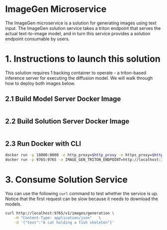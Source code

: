 # ImageGen Microservice

The ImageGen microservice is a solution for generating images using text input. The ImageGen solution service takes a triton endpoint that serves the actual text-to-image model, and in turn this service provides a solution endpoint consumable by users.

# 1. Instructions to launch this solution

This solution requires 1 backing container to operate - a triton-based inference server for executing the diffusion model. We will walk through how to deploy both images below.

## 2.1 Build Model Server Docker Image

```cd triton && make build
```

## 2.2 Build Solution Server Docker Image

```docker build -t opea/image-gen:latest --build-arg https_proxy=$https_proxy --build-arg http_proxy=$http_proxy -f Dockerfile .
```

## 2.3 Run Docker with CLI

```bash
docker run -p 18000:8000 -e http_proxy=$http_proxy -e https_proxy=$https_proxy -e HUGGINGFACE_API_TOKEN=${HUGGINGFACE_API_TOKEN} -e HABANA_VISIBLE_DEVICES=0 -v /opt/intel/huggingface/hub:/root/.cache/huggingface/hub ohio-image-triton:latest
docker run -p 9765:9765 -e IMAGE_GEN_TRITON_ENDPOINT=http://localhost:18000 opea/image-gen:latest
```

# 3. Consume Solution Service

You can use the following `curl` command to test whether the service is up. Notice that the first request can be slow because it needs to download the models.

```bash
curl http://localhost:9765/v1/images/generation \
    -H "Content-Type: application/json"   \
    -d '{"text":"A cat holding a fish skeleton"}'
```

